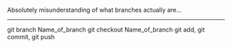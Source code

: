 Absolutely misunderstanding of what branches actually are...
_ _ _ _ _
git branch Name_of_branch
git checkout Name_of_branch
git add, git commit, git push